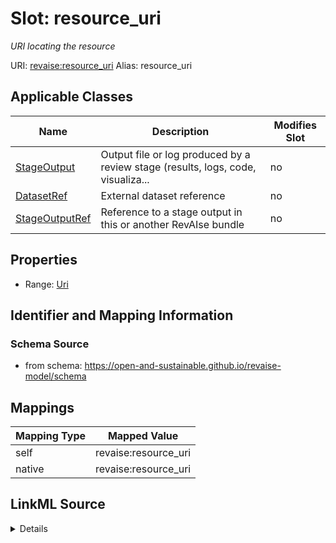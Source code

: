 

# Slot: resource_uri 


_URI locating the resource_





URI: [revaise:resource_uri](https://open-and-sustainable.github.io/revaise-model/schema/resource_uri)
Alias: resource_uri

<!-- no inheritance hierarchy -->





## Applicable Classes

| Name | Description | Modifies Slot |
| --- | --- | --- |
| [StageOutput](StageOutput.md) | Output file or log produced by a review stage (results, logs, code, visualiza... |  no  |
| [DatasetRef](DatasetRef.md) | External dataset reference |  no  |
| [StageOutputRef](StageOutputRef.md) | Reference to a stage output in this or another RevAIse bundle |  no  |






## Properties

* Range: [Uri](Uri.md)




## Identifier and Mapping Information






### Schema Source


* from schema: https://open-and-sustainable.github.io/revaise-model/schema




## Mappings

| Mapping Type | Mapped Value |
| ---  | ---  |
| self | revaise:resource_uri |
| native | revaise:resource_uri |




## LinkML Source

<details>
```yaml
name: resource_uri
description: URI locating the resource
from_schema: https://open-and-sustainable.github.io/revaise-model/schema
rank: 1000
alias: resource_uri
domain_of:
- StageOutput
- StageOutputRef
- DatasetRef
range: uri

```
</details>